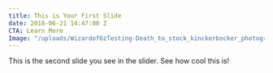 ```yaml
---
title: This is Your First Slide
date: 2018-06-21 14:47:00 Z
CTA: Learn More
Image: "/uploads/WizardofOzTesting-Death_to_stock_kinckerbocker_photography_7.jpg"
---
```


This is the second slide you see in the slider. See how cool this is! 